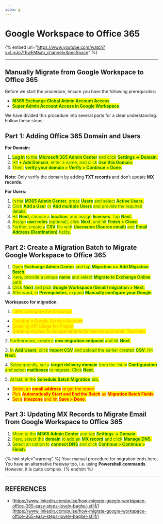 ```yaml
---
icon: g
---
```


# Google Workspace to Office 365

{% embed url="https://www.youtube.com/watch?v=LjxJo7fEwEM&ab_channel=SpecSpace" %}

***

## Manually Migrate from Google Workspace to Office 365

Before we start the procedure, ensure you have the following prerequisites:

* <mark style="color:green;">**M365 Exchange Global Admin Account Access**</mark>
* <mark style="color:green;">**Super Admin Account Access in Google Workspace**</mark>

We have divided this procedure into several parts for a clear understanding. Follow these steps:

## Part 1: Adding Office 365 Domain and Users

**For Domain:**

1. <mark style="color:green;">**Log in**</mark> <mark style="color:green;"></mark><mark style="color:green;">to the</mark> <mark style="color:green;"></mark><mark style="color:green;">**Microsoft 365 Admin Center**</mark> <mark style="color:green;"></mark><mark style="color:green;">and click</mark> <mark style="color:green;"></mark><mark style="color:green;">**Settings -> Domain**</mark><mark style="color:green;">.</mark>
2. <mark style="color:green;">Hit</mark> <mark style="color:green;"></mark><mark style="color:green;">**+ Add Domain**</mark><mark style="color:green;">, enter a name, and click</mark> <mark style="color:green;"></mark><mark style="color:green;">**Use this Domain**</mark><mark style="color:green;">.</mark>
3. <mark style="color:green;">Then,</mark> <mark style="color:green;"></mark><mark style="color:green;">**verify your domain > Verify > Continue > Done**</mark><mark style="color:green;">.</mark>

**Note:** Only verify the domain by adding **TXT records** and don’t update **MX records**.

**For Users:**

1. <mark style="color:green;">In the</mark> <mark style="color:green;"></mark><mark style="color:green;">**M365 Admin Center**</mark><mark style="color:green;">, press</mark> <mark style="color:green;"></mark><mark style="color:green;">**Users**</mark> <mark style="color:green;"></mark><mark style="color:green;">and select</mark> <mark style="color:green;"></mark><mark style="color:green;">**Active Users**</mark><mark style="color:green;">.</mark>
2. <mark style="color:green;">Click</mark> <mark style="color:green;"></mark><mark style="color:green;">**Add a User**</mark> <mark style="color:green;"></mark><mark style="color:green;">or</mark> <mark style="color:green;"></mark><mark style="color:green;">**Add multiple Users**</mark> <mark style="color:green;"></mark><mark style="color:green;">and provide the required details.</mark>
3. <mark style="color:green;">Hit</mark> <mark style="color:green;"></mark><mark style="color:green;">**Next**</mark><mark style="color:green;">, choose a</mark> <mark style="color:green;"></mark><mark style="color:green;">**location**</mark><mark style="color:green;">, and assign</mark> <mark style="color:green;"></mark><mark style="color:green;">**licenses**</mark><mark style="color:green;">. Tap</mark> <mark style="color:green;"></mark><mark style="color:green;">**Next**</mark><mark style="color:green;">.</mark>
4. <mark style="color:green;">Assign</mark> <mark style="color:green;"></mark><mark style="color:green;">**user roles**</mark> <mark style="color:green;"></mark><mark style="color:green;">(optional), click</mark> <mark style="color:green;"></mark><mark style="color:green;">**Next**</mark><mark style="color:green;">, and hit</mark> <mark style="color:green;"></mark><mark style="color:green;">**Finish > Close**</mark><mark style="color:green;">.</mark>
5. <mark style="color:green;">Further, create a</mark> <mark style="color:green;"></mark><mark style="color:green;">**CSV**</mark> <mark style="color:green;"></mark><mark style="color:green;">file with</mark> <mark style="color:green;"></mark><mark style="color:green;">**Username (Source email)**</mark> <mark style="color:green;"></mark><mark style="color:green;">and</mark> <mark style="color:green;"></mark><mark style="color:green;">**Email Address (Destination)**</mark> <mark style="color:green;"></mark><mark style="color:green;">fields.</mark>

## Part 2: Create a Migration Batch to Migrate Google Workspace to Office 365

1. <mark style="color:green;">Open</mark> <mark style="color:green;"></mark><mark style="color:green;">**Exchange Admin Center**</mark> <mark style="color:green;"></mark><mark style="color:green;">and tap</mark> <mark style="color:green;"></mark><mark style="color:green;">**Migration >> Add Migration Batch**</mark><mark style="color:green;">.</mark>
2. <mark style="color:green;">Here, provide a unique</mark> <mark style="color:green;"></mark><mark style="color:green;">**name**</mark> <mark style="color:green;"></mark><mark style="color:green;">and select</mark> <mark style="color:green;"></mark><mark style="color:green;">**Migrate to Exchange Online**</mark> <mark style="color:green;"></mark><mark style="color:green;">path.</mark>
3. <mark style="color:green;">Click</mark> <mark style="color:green;"></mark><mark style="color:green;">**Next**</mark> <mark style="color:green;"></mark><mark style="color:green;">and pick</mark> <mark style="color:green;"></mark><mark style="color:green;">**Google Workspace (Gmail) migration > Next**</mark><mark style="color:green;">.</mark>
4. <mark style="color:green;">Afterward, in</mark> <mark style="color:green;"></mark><mark style="color:green;">**Prerequisites**</mark><mark style="color:green;">, expand</mark> <mark style="color:green;"></mark><mark style="color:green;">**Manually configure your Google**</mark>

**Workspace for migration**.

1. <mark style="color:orange;">Later, configure the following:</mark>

* <mark style="color:orange;">Creating a Google Service Account</mark>
* <mark style="color:orange;">Enabling API Usage for Project</mark>
* <mark style="color:orange;">Granting Access to Google tenants for service accounts. Tap Next.</mark>

2\. <mark style="color:green;">Furthermore, create a</mark> <mark style="color:green;"></mark><mark style="color:green;">**new migration endpoint**</mark> <mark style="color:green;"></mark><mark style="color:green;">and hit</mark> <mark style="color:green;"></mark><mark style="color:green;">**Next**</mark><mark style="color:green;">.</mark>

3\. <mark style="color:green;">In</mark> <mark style="color:green;"></mark><mark style="color:green;">**Add Users**</mark><mark style="color:green;">, click</mark> <mark style="color:green;"></mark><mark style="color:green;">**Import CSV**</mark> <mark style="color:green;"></mark><mark style="color:green;">and upload the earlier created</mark> <mark style="color:green;"></mark><mark style="color:green;">**CSV**</mark><mark style="color:green;">. Hit</mark> <mark style="color:green;"></mark><mark style="color:green;">**Next.**</mark>

4\. <mark style="color:green;">Subsequently, set a</mark> <mark style="color:green;"></mark><mark style="color:green;">**target delivery domain**</mark> <mark style="color:green;"></mark><mark style="color:green;">from the list in</mark> <mark style="color:green;"></mark><mark style="color:green;">**Configuration**</mark> <mark style="color:green;"></mark><mark style="color:green;">and select</mark> <mark style="color:green;"></mark><mark style="color:green;">**mailboxes**</mark> <mark style="color:green;"></mark><mark style="color:green;">to migrate. Click</mark> <mark style="color:green;"></mark><mark style="color:green;">**Next**</mark><mark style="color:green;">.</mark>

5\. <mark style="color:green;">At last, in the</mark> <mark style="color:green;"></mark><mark style="color:green;">**Schedule Batch Migration**</mark> <mark style="color:green;"></mark><mark style="color:green;">tab,</mark>

* <mark style="color:red;">Select an</mark> <mark style="color:red;"></mark><mark style="color:red;">**email address**</mark> <mark style="color:red;"></mark><mark style="color:red;">to get the report</mark>
* <mark style="color:red;">Pick</mark> <mark style="color:red;"></mark><mark style="color:red;">**Automatically Start and End the Batch**</mark> <mark style="color:red;"></mark><mark style="color:red;">as</mark> <mark style="color:red;"></mark><mark style="color:red;">**Migration Batch Fields**</mark>
* <mark style="color:red;">Set a</mark> <mark style="color:red;"></mark><mark style="color:red;">**timezone**</mark> <mark style="color:red;"></mark><mark style="color:red;">and hit</mark> <mark style="color:red;"></mark><mark style="color:red;">**Save > Done**</mark><mark style="color:red;">.</mark>

## Part 3: Updating MX Records to Migrate Email from Google Workspace to Office 365

1. <mark style="color:green;">Move to the</mark> <mark style="color:green;"></mark><mark style="color:green;">**M365 Admin Center**</mark> <mark style="color:green;"></mark><mark style="color:green;">and tap</mark> <mark style="color:green;"></mark><mark style="color:green;">**Settings -> Domain.**</mark>
2. <mark style="color:green;">Here, select the</mark> <mark style="color:green;"></mark><mark style="color:green;">**domain**</mark> <mark style="color:green;"></mark><mark style="color:green;">to add an</mark> <mark style="color:green;"></mark><mark style="color:green;">**MX record**</mark> <mark style="color:green;"></mark><mark style="color:green;">and click</mark> <mark style="color:green;"></mark><mark style="color:green;">**Manage DNS**</mark><mark style="color:green;">.</mark>
3. <mark style="color:green;">Select an option to</mark> <mark style="color:green;"></mark><mark style="color:green;">**connect DNS**</mark> <mark style="color:green;"></mark><mark style="color:green;">and click</mark> <mark style="color:green;"></mark><mark style="color:green;">**Continue > Continue > Finish**</mark><mark style="color:green;">.</mark>

{% hint style="warning" %}
Your manual procedure for migration ends here. You have an alternative freeway too, i.e. using **Powershell commands**. However, it is quite complex.
{% endhint %}



***

## REFERENCES

* [https://www.linkedin.com/pulse/how-migrate-google-workspace-office-365-easy-steps-lovely-baghel-sfijf/](https://www.linkedin.com/pulse/how-migrate-google-workspace-office-365-easy-steps-lovely-baghel-sfijf/)
